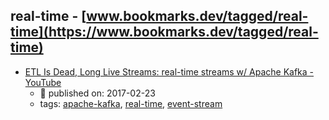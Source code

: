real-time - [www.bookmarks.dev/tagged/real-time](https://www.bookmarks.dev/tagged/real-time)
---
* [ETL Is Dead, Long Live Streams: real-time streams w/ Apache Kafka - YouTube](https://www.youtube.com/watch?v=I32hmY4diFY)
    * :calendar: published on: 2017-02-23
    * tags: [apache-kafka](../tagged/apache-kafka.md), [real-time](../tagged/real-time.md), [event-stream](../tagged/event-stream.md)
